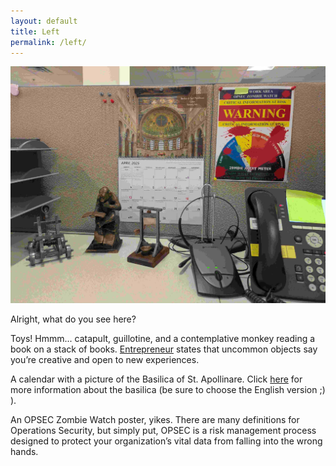 ```yaml
---
layout: default
title: Left
permalink: /left/
---
```


![Rob's Desk](Left.jpg)

Alright, what do you see here?

Toys!  Hmmm... catapult, guillotine, and a contemplative monkey reading a book on a stack of books.  [Entrepreneur](https://www.entrepreneur.com/growing-a-business/what-your-desk-says-about-you/225512) states that uncommon objects say you’re creative and open to new experiences.

A calendar with a picture of the Basilica of St. Apollinare.   Click [here](https://www.musei.emiliaromagna.benicultural.it/musei/sant-apollinare-in-classe) for more information about the basilica (be sure to choose the English version ;) ).

An OPSEC Zombie Watch poster, yikes.  There are many definitions for Operations Security, but simply put, OPSEC is a risk management process designed to protect your organization’s vital data from falling into the wrong hands.
